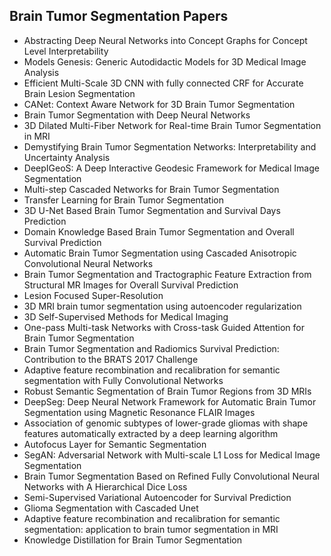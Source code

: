<h2>Brain Tumor Segmentation Papers </h2>

<ul>

 <li><a target="_blank" href="https://github.com/manjunath5496/Brain-Tumor-Segmentation-Papers/blob/master/brt(1).pdf" style="text-decoration:none;">Abstracting Deep Neural Networks into Concept Graphs for Concept Level Interpretability</a></li>


 <li><a target="_blank" href="https://github.com/manjunath5496/Brain-Tumor-Segmentation-Papers/blob/master/brt(2).pdf" style="text-decoration:none;">Models Genesis: Generic Autodidactic Models for 3D Medical Image Analysis</a></li>

<li><a target="_blank" href="https://github.com/manjunath5496/Brain-Tumor-Segmentation-Papers/blob/master/brt(3).pdf" style="text-decoration:none;">Efficient Multi-Scale 3D CNN with fully connected CRF for Accurate Brain Lesion Segmentation</a></li>
 <li><a target="_blank" href="https://github.com/manjunath5496/Brain-Tumor-Segmentation-Papers/blob/master/brt(4).pdf" style="text-decoration:none;">CANet: Context Aware Network for 3D Brain Tumor Segmentation</a></li>                              
<li><a target="_blank" href="https://github.com/manjunath5496/Brain-Tumor-Segmentation-Papers/blob/master/brt(5).pdf" style="text-decoration:none;">Brain Tumor Segmentation with Deep Neural Networks</a></li>
<li><a target="_blank" href="https://github.com/manjunath5496/Brain-Tumor-Segmentation-Papers/blob/master/brt(6).pdf" style="text-decoration:none;">3D Dilated Multi-Fiber Network for Real-time Brain Tumor Segmentation in MRI</a></li>
 <li><a target="_blank" href="https://github.com/manjunath5496/Brain-Tumor-Segmentation-Papers/blob/master/brt(7).pdf" style="text-decoration:none;">Demystifying Brain Tumor Segmentation Networks: Interpretability and Uncertainty Analysis</a></li>

 <li><a target="_blank" href="https://github.com/manjunath5496/Brain-Tumor-Segmentation-Papers/blob/master/brt(8).pdf" style="text-decoration:none;"> DeepIGeoS: A Deep Interactive Geodesic Framework for Medical Image Segmentation</a></li>
   <li><a target="_blank" href="https://github.com/manjunath5496/Brain-Tumor-Segmentation-Papers/blob/master/brt(9).pdf" style="text-decoration:none;">Multi-step Cascaded Networks for Brain Tumor Segmentation</a></li>
  
   
 <li><a target="_blank" href="https://github.com/manjunath5496/Brain-Tumor-Segmentation-Papers/blob/master/brt(10).pdf" style="text-decoration:none;">Transfer Learning for Brain Tumor Segmentation</a></li>                              
<li><a target="_blank" href="https://github.com/manjunath5496/Brain-Tumor-Segmentation-Papers/blob/master/brt(11).pdf" style="text-decoration:none;">3D U-Net Based Brain Tumor Segmentation and Survival Days Prediction </a></li>
<li><a target="_blank" href="https://github.com/manjunath5496/Brain-Tumor-Segmentation-Papers/blob/master/brt(12).pdf" style="text-decoration:none;">Domain Knowledge Based Brain Tumor Segmentation and Overall Survival Prediction</a></li>
<li><a target="_blank" href="https://github.com/manjunath5496/Brain-Tumor-Segmentation-Papers/blob/master/brt(13).pdf" style="text-decoration:none;">Automatic Brain Tumor Segmentation using Cascaded Anisotropic Convolutional Neural Networks</a></li>

<li><a target="_blank" href="https://github.com/manjunath5496/Brain-Tumor-Segmentation-Papers/blob/master/brt(14).pdf" style="text-decoration:none;">Brain Tumor Segmentation and Tractographic Feature Extraction from Structural MR Images for Overall Survival Prediction</a></li>
                              
<li><a target="_blank" href="https://github.com/manjunath5496/Brain-Tumor-Segmentation-Papers/blob/master/brt(15).pdf" style="text-decoration:none;">Lesion Focused Super-Resolution</a></li>

<li><a target="_blank" href="https://github.com/manjunath5496/Brain-Tumor-Segmentation-Papers/blob/master/brt(16).pdf" style="text-decoration:none;">3D MRI brain tumor segmentation using autoencoder regularization</a></li>

  <li><a target="_blank" href="https://github.com/manjunath5496/Brain-Tumor-Segmentation-Papers/blob/master/brt(17).pdf" style="text-decoration:none;">3D Self-Supervised Methods for Medical Imaging</a></li>   
  
<li><a target="_blank" href="https://github.com/manjunath5496/Brain-Tumor-Segmentation-Papers/blob/master/brt(18).pdf" style="text-decoration:none;">One-pass Multi-task Networks with Cross-task Guided Attention for Brain Tumor Segmentation</a></li> 

  
<li><a target="_blank" href="https://github.com/manjunath5496/Brain-Tumor-Segmentation-Papers/blob/master/brt(19).pdf" style="text-decoration:none;">Brain Tumor Segmentation and Radiomics Survival Prediction: Contribution to the BRATS 2017 Challenge</a></li> 

<li><a target="_blank" href="https://github.com/manjunath5496/Brain-Tumor-Segmentation-Papers/blob/master/brt(20).pdf" style="text-decoration:none;">Adaptive feature recombination and recalibration for semantic segmentation with Fully Convolutional Networks</a></li>

<li><a target="_blank" href="https://github.com/manjunath5496/Brain-Tumor-Segmentation-Papers/blob/master/brt(21).pdf" style="text-decoration:none;">Robust Semantic Segmentation of Brain Tumor Regions from 3D MRIs</a></li>
<li><a target="_blank" href="https://github.com/manjunath5496/Brain-Tumor-Segmentation-Papers/blob/master/brt(22).pdf" style="text-decoration:none;">DeepSeg: Deep Neural Network Framework for Automatic Brain Tumor Segmentation using Magnetic Resonance FLAIR Images</a></li> 
 <li><a target="_blank" href="https://github.com/manjunath5496/Brain-Tumor-Segmentation-Papers/blob/master/brt(23).pdf" style="text-decoration:none;">Association of genomic subtypes of lower-grade gliomas with shape features automatically extracted by a deep learning algorithm</a></li> 
 

   <li><a target="_blank" href="https://github.com/manjunath5496/Brain-Tumor-Segmentation-Papers/blob/master/brt(24).pdf" style="text-decoration:none;">Autofocus Layer for Semantic Segmentation</a></li>
 
   <li><a target="_blank" href="https://github.com/manjunath5496/Brain-Tumor-Segmentation-Papers/blob/master/brt(25).pdf" style="text-decoration:none;">SegAN: Adversarial Network with Multi-scale L1 Loss for Medical Image Segmentation</a></li>                              
 <li><a target="_blank" href="https://github.com/manjunath5496/Brain-Tumor-Segmentation-Papers/blob/master/brt(26).pdf" style="text-decoration:none;">Brain Tumor Segmentation Based on Refined Fully Convolutional Neural Networks with A Hierarchical Dice Loss</a></li>
 <li><a target="_blank" href="https://github.com/manjunath5496/Brain-Tumor-Segmentation-Papers/blob/master/brt(27).pdf" style="text-decoration:none;">Semi-Supervised Variational Autoencoder for Survival Prediction</a></li>
   
 
   <li><a target="_blank" href="https://github.com/manjunath5496/Brain-Tumor-Segmentation-Papers/blob/master/brt(28).pdf" style="text-decoration:none;">Glioma Segmentation with Cascaded Unet</a></li>
 
   <li><a target="_blank" href="https://github.com/manjunath5496/Brain-Tumor-Segmentation-Papers/blob/master/brt(29).pdf" style="text-decoration:none;">Adaptive feature recombination and recalibration for semantic segmentation: application to brain tumor segmentation in MRI</a></li>                              

  <li><a target="_blank" href="https://github.com/manjunath5496/Brain-Tumor-Segmentation-Papers/blob/master/brt(30).pdf" style="text-decoration:none;">Knowledge Distillation for Brain Tumor Segmentation</a></li>
 
   </ul>
